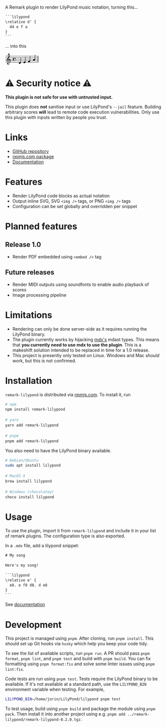 A Remark plugin to render LilyPond music notation, turning this...

    ```lilypond
    \relative d' {
      d4 e f a
    }
    ```

... into this

![Sheet music of a measure of quarter notes: D, E, F, A](media/renderedSample.png 'Sample of rendered sheet music')

# ⚠️ Security notice ⚠️

**This plugin is not safe for use with untrusted input.**

This plugin does **not** sanitise input or use LilyPond's `--jail` feature.
Building arbitrary scores **will** lead to remote code execution
vulnerabilities. Only use this plugin with inputs written by people you trust.

# Links

- [GitHub repository](https://github.com/jorins/remark-lilypond)
- [npmjs.com package](https://www.npmjs.com/package/remark-lilypond)
- [Documentation](https://jorins.github.io/remark-lilypond/)

# Features

- Render LilyPond code blocks as actual notation
- Output inline SVG, SVG `<img />` tags, or PNG `<img />` tags
- Configuration can be set globally and overridden per snippet

# Planned features

## Release 1.0

- Render PDF embedded using `<embed />` tag

## Future releases

- Render MIDI outputs using soundfonts to enable audio playback of scores
- Image processing pipeline

# Limitations

- Rendering can only be done server-side as it requires running the LilyPond
  binary.
- The plugin currently works by hijacking [mdx's](https://mdxjs.com/) mdast
  types. This means that **you currently need to use mdx to use the plugin**.
  This is a makeshift solution intended to be replaced in time for a 1.0
  release.
- This project is presently only tested on Linux. Windows and Mac _should_
  work, but this is not confirmed.

# Installation

`remark-lilypond` is distributed via
[npmjs.com](https://www.npmjs.com/package/remark-lilypond). To install it, run

```sh
# npm
npm install remark-lilypond

# yarn
yarn add remark-lilypond

# pnpm
pnpm add remark-lilypond
```

You also need to have the LilyPond binary available.

```sh
# Debian/Ubuntu
sudo apt install lilypond

# MacOS X
brew install lilypond

# Windows (chocolatey)
choco install lilypond
```

# Usage

To use the plugin, import it from `remark-lilypond` and include it in your list
of remark plugins. The configuration type is also exported.

In a `.mdx` file, add a lilypond snippet:

    # My song

    Here's my song!

    ```lilypond
    \relative e' {
      e8. e f8 d8. d e8
    }
    ```

See [documentation](https://jorins.github.io/remark-lilypond/functions/plugin.html)

# Development

This project is managed using `pnpm`. After cloning, run `pnpm install`. This
should set up Git hooks via `husky` which help you keep your code tidy.

To see the list of available scripts, run `pnpm run`. A PR should pass `pnpm
format`, `pnpm lint`, and `pnpm test` and build with `pnpm build`. You can fix
formatting using `pnpm format:fix` and solve some linter issues using `pnpm
lint:fix`.

Code tests are run using `pnpm test`. Tests require the LilyPond binary to be
available. If it's not available at a standard path, use the `LILYPOND_BIN`
environment variable when testing. For example,

```sh
LILYPOND_BIN=/home/jorin/LilyPond/lilypond pnpm test
```

To test usage, build using `pnpm build` and package the module using `pnpm
pack`. Then install it into another project using e.g. `pnpm add
../remark-lilypond/remark-lilypond-0.2.0.tgz`.
